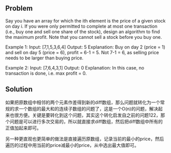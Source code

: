 ## Problem

Say you have an array for which the ith element is the price of a given stock on day i.
If you were only permitted to complete at most one transaction (i.e., buy one and sell one share of the stock), design an algorithm to find the maximum profit.
Note that you cannot sell a stock before you buy one.

Example 1:
Input: [7,1,5,3,6,4]
Output: 5
Explanation: Buy on day 2 (price = 1) and sell on day 5 (price = 6), profit = 6-1 = 5.
             Not 7-1 = 6, as selling price needs to be larger than buying price.


Example 2:
Input: [7,6,4,3,1]
Output: 0
Explanation: In this case, no transaction is done, i.e. max profit = 0.

## Solution

如果把原数组中相邻的两个元素作差得到新的diff数组，那么问题就转化为一个常规的求一个数组的最大和的连续子数组的问题了，这是一个O(n)的问题，解决起来也很方便。关键是要转化到这个问题，其实这个转化启发自之前的问题122，那个问题是可以进行多次交易的，所以就直接求diff数组，然后把diff数组中所有的正值加起来即可。

另一种更直观也更简单的做法是直接遍历原数组，记录当前的最小的price，然后遍历的过程中用当前的price减最小的price，从中选出最大值即可。
